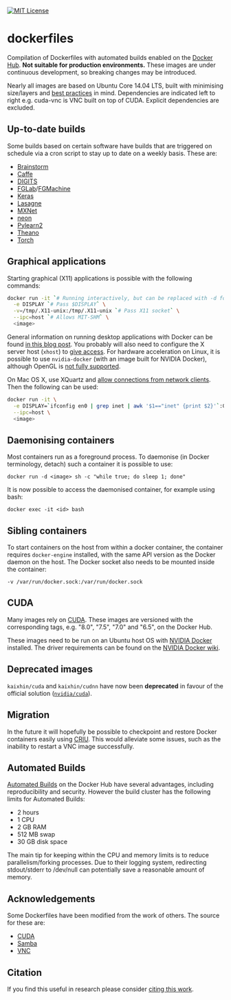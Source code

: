 [![MIT License](https://img.shields.io/badge/license-MIT-blue.svg)](LICENSE.md)

dockerfiles
===========

Compilation of Dockerfiles with automated builds enabled on the [Docker Hub](https://hub.docker.com/u/kaixhin/). **Not suitable for production environments.** These images are under continuous development, so breaking changes may be introduced.

Nearly all images are based on Ubuntu Core 14.04 LTS, built with minimising size/layers and [best practices](https://docs.docker.com/engine/userguide/eng-image/dockerfile_best-practices/) in mind. Dependencies are indicated left to right e.g. cuda-vnc is VNC built on top of CUDA. Explicit dependencies are excluded.

Up-to-date builds
-----------------

Some builds based on certain software have builds that are triggered on schedule via a cron script to stay up to date on a weekly basis. These are:

- [Brainstorm](https://github.com/IDSIA/brainstorm)
- [Caffe](https://github.com/BVLC/caffe)
- [DIGITS](https://github.com/NVIDIA/DIGITS)
- [FGLab](https://github.com/Kaixhin/FGLab)/[FGMachine](https://github.com/Kaixhin/FGMachine)
- [Keras](https://github.com/fchollet/keras)
- [Lasagne](https://github.com/Lasagne/Lasagne)
- [MXNet](https://github.com/dmlc/mxnet)
- [neon](https://github.com/NervanaSystems/neon)
- [Pylearn2](https://github.com/lisa-lab/pylearn2)
- [Theano](https://github.com/Theano/Theano)
- [Torch](https://github.com/torch/distro)

Graphical applications
----------------------

Starting graphical (X11) applications is possible with the following commands:

```sh
docker run -it `# Running interactively, but can be replaced with -d for daemons` \
  -e DISPLAY `# Pass $DISPLAY` \
  -v=/tmp/.X11-unix:/tmp/.X11-unix `# Pass X11 socket` \
  --ipc=host `# Allows MIT-SHM` \
  <image>
```

General information on running desktop applications with Docker can be found [in this blog post](https://blog.jessfraz.com/post/docker-containers-on-the-desktop/). You probably will also need to configure the X server host (`xhost`) to [give access](http://wiki.ros.org/docker/Tutorials/GUI). For hardware acceleration on Linux, it is possible to use `nvidia-docker` (with an image built for NVIDIA Docker), although OpenGL is [not fully supported](https://github.com/NVIDIA/nvidia-docker/issues/11).

On Mac OS X, use XQuartz and [allow connections from network clients](https://blogs.oracle.com/OracleWebCenterSuite/entry/running_gui_applications_on_docker). Then the following can be used:

```sh
docker run -it \
  -e DISPLAY=`ifconfig en0 | grep inet | awk '$1=="inet" {print $2}'`:0 `# Use XQuartz network $DISPLAY` \
  --ipc=host \
  <image>
```

Daemonising containers
----------------------

Most containers run as a foreground process. To daemonise (in Docker terminology, detach) such a container it is possible to use:

`docker run -d <image> sh -c "while true; do sleep 1; done"`

It is now possible to access the daemonised container, for example using bash:

`docker exec -it <id> bash`

Sibling containers
------------------

To start containers on the host from within a docker container, the container requires `docker-engine` installed, with the same API version as the Docker daemon on the host. The Docker socket also needs to be mounted inside the container:

`-v /var/run/docker.sock:/var/run/docker.sock`

CUDA
----

Many images rely on [CUDA](http://www.nvidia.com/object/cuda_home_new.html). These images are versioned with the corresponding tags, e.g. "8.0", "7.5", "7.0" and "6.5", on the Docker Hub.

These images need to be run on an Ubuntu host OS with [NVIDIA Docker](https://github.com/NVIDIA/nvidia-docker) installed. The driver requirements can be found on the [NVIDIA Docker wiki](https://github.com/NVIDIA/nvidia-docker/wiki/CUDA#requirements).

Deprecated images
-----------------

`kaixhin/cuda` and `kaixhin/cudnn` have now been **deprecated** in favour of the official solution ([`nvidia/cuda`](https://hub.docker.com/r/nvidia/cuda/)).

Migration
---------

In the future it will hopefully be possible to checkpoint and restore Docker containers easily using [CRIU](http://criu.org/Docker). This would alleviate some issues, such as the inability to restart a VNC image successfully.

Automated Builds
----------------

[Automated Builds](https://docs.docker.com/docker-hub/builds/) on the Docker Hub have several advantages, including reproducibility and security. However the build cluster has the following limits for Automated Builds:

- 2 hours
- 1 CPU
- 2 GB RAM
- 512 MB swap
- 30 GB disk space

The main tip for keeping within the CPU and memory limits is to reduce parallelism/forking processes. Due to their logging system, redirecting stdout/stderr to /dev/null can potentially save a reasonable amount of memory.

Acknowledgements
----------------

Some Dockerfiles have been modified from the work of others. The source for these are:

- [CUDA](https://github.com/tleyden/docker)
- [Samba](https://github.com/dperson/samba)
- [VNC](https://github.com/dockerfile/ubuntu-desktop)

Citation
--------

If you find this useful in research please consider [citing this work](CITATION.md).
